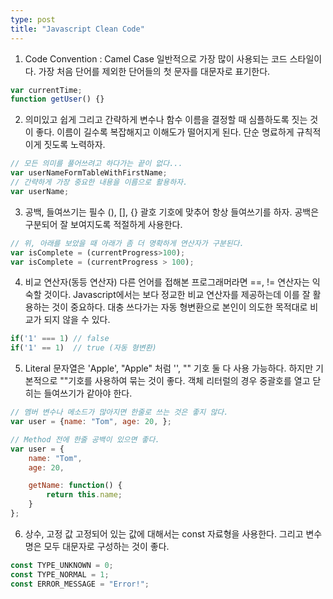 ```yaml
---
type: post
title: "Javascript Clean Code"
---
```


1. Code Convention : Camel Case
일반적으로 가장 많이 사용되는 코드 스타일이다. 
가장 처음 단어를 제외한 단어들의 첫 문자를 대문자로 표기한다. 
```Javascript 
var currentTime; 
function getUser() {}
```

2. 의미있고 쉽게 그리고 간략하게
변수나 함수 이름을 결정할 때 심플하도록 짓는 것이 좋다.
이름이 길수록 복잡해지고 이해도가 떨어지게 된다. 
단순 명료하게 규칙적이게 짓도록 노력하자. 
```Javascript 
// 모든 의미를 풀어쓰려고 하다가는 끝이 없다...
var userNameFormTableWithFirstName;
// 간략하게 가장 중요한 내용을 이름으로 활용하자.
var userName;
```

3. 공백, 들여쓰기는 필수
(), [], {} 괄호 기호에 맞추어 항상 들여쓰기를 하자.
공백은 구분되어 잘 보여지도록 적절하게 사용한다. 
```Javascript 
// 위, 아래를 보았을 때 아래가 좀 더 명확하게 연산자가 구분된다. 
var isComplete = (currentProgress>100);
var isComplete = (currentProgress > 100);
```

4. 비교 연산자(동등 연산자)
다른 언어를 접해본 프로그래머라면 ==, != 연산자는 익숙할 것이다. 
Javascript에서는 보다 정교한 비교 연산자를 제공하는데 이를 잘 활용하는 것이 중요하다. 
대충 쓰다가는 자동 형변환으로 본인이 의도한 목적대로 비교가 되지 않을 수 있다. 
```Javascript
if('1' === 1) // false
if('1' == 1)  // true (자동 형변환)
```

5. Literal
문자열은 'Apple', "Apple" 처럼 '', "" 기호 둘 다 사용 가능하다. 
하지만 기본적으로 ""기호를 사용하여 묶는 것이 좋다. 
객체 리터럴의 경우 중괄호를 열고 닫히는 들여쓰기가 같아야 한다. 
```javascript
// 멤버 변수나 메소드가 많아지면 한줄로 쓰는 것은 좋지 않다. 
var user = {name: "Tom", age: 20, };

// Method 전에 한줄 공백이 있으면 좋다.
var user = {
    name: "Tom",
    age: 20,

    getName: function() {
        return this.name;
    }
};
``` 

6. 상수, 고정 값
고정되어 있는 값에 대해서는 const 자료형을 사용한다. 
그리고 변수 명은 모두 대문자로 구성하는 것이 좋다. 
```javascript
const TYPE_UNKNOWN = 0;
const TYPE_NORMAL = 1;
const ERROR_MESSAGE = "Error!";
```


